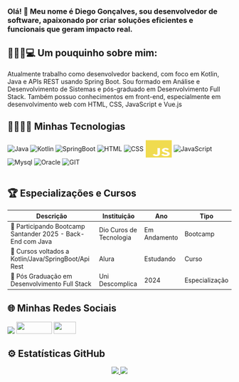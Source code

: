 ### Olá! 👋 Meu nome é Diego Gonçalves, sou desenvolvedor de software, apaixonado por criar soluções eficientes e funcionais que geram impacto real.

## 🙋🏽‍♂️💻 Um pouquinho sobre mim:
<div>
  <p>
   Atualmente trabalho como desenvolvedor backend, com foco em Kotlin, Java e APIs REST usando Spring Boot.
Sou formado em Análise e Desenvolvimento de Sistemas e pós-graduado em Desenvolvimento Full Stack.
Também possuo conhecimentos em front-end, especialmente em desenvolvimento web com HTML, CSS, JavaScript e Vue.js

  </p>
</div>

## 👨🏽‍💻🚀 Minhas Tecnologias         
<div style="display: inline_block">
  <img align="center" alt="Java" height="40" width="60" src="https://cdn.jsdelivr.net/gh/devicons/devicon@latest/icons/java/java-original-wordmark.svg" />
  <img align="center" alt="Kotlin" height="60" width="60" src="https://cdn.jsdelivr.net/gh/devicons/devicon@latest/icons/kotlin/kotlin-plain-wordmark.svg">
  <img align="center" alt="SpringBoot" height="40" width="60" src="https://cdn.jsdelivr.net/gh/devicons/devicon@latest/icons/spring/spring-original-wordmark.svg" />
  <img align="center" alt="HTML" height="40" width="60" src="https://cdn.jsdelivr.net/gh/devicons/devicon@latest/icons/html5/html5-plain-wordmark.svg">
  <img align="center" alt="CSS" height="40" width="60" src="https://cdn.jsdelivr.net/gh/devicons/devicon@latest/icons/css3/css3-plain-wordmark.svg">
  <img align="center" alt="JavaScript" height="40" width="60" src="https://raw.githubusercontent.com/devicons/devicon/master/icons/javascript/javascript-plain.svg">
  <img align="center" alt="JavaScript" height="40" width="60" src="https://cdn.jsdelivr.net/gh/devicons/devicon@latest/icons/vuejs/vuejs-original-wordmark.svg">
  <img align="center" alt="Mysql" height="40" width="60" src="https://cdn.jsdelivr.net/gh/devicons/devicon@latest/icons/mysql/mysql-original-wordmark.svg" />  
  <img align="center" alt="Oracle" height="40" width="60" src="https://cdn.jsdelivr.net/gh/devicons/devicon@latest/icons/oracle/oracle-original.svg" />      
  <img align="center" alt="GIT" height="40" width="60" src="https://cdn.jsdelivr.net/gh/devicons/devicon@latest/icons/git/git-original-wordmark.svg">
</div><br>

## 🏆 Especializações e Cursos

Descrição   | Instituição   | Ano | Tipo
--------- | --------- | ------ | ------
🏅 Participando Bootcamp Santander 2025 - Back-End com Java | Dio Curos de Tecnologia | Em Andamento | Bootcamp
🏅 Cursos voltados a Kotlin/Java/SpringBoot/Api Rest | Alura | Estudando | Curso
🏅 Pós Graduação em Desenvolvimento Full Stack | Uni Descomplica | 2024 | Especialização

## 🌐 Minhas Redes Sociais
  
<div> 
  <a href="https://www.linkedin.com/in/diegosilvagoncalves" target="_blank"><img src="https://img.shields.io/badge/-LinkedIn-%230077B5?style=for-the-badge&logo=linkedin&logoColor=white" target="_blank"></a> 
  <a  href="https://wa.me/5511973903183" target="_blank"><img " height="27" width="80"  src="https://tse2.mm.bing.net/th/id/OIP.IrwoHTzbh4bjtlIdJPy8-wHaEF?r=0&rs=1&pid=ImgDetMain" target="_blank"></a>
  <a href="mailto:diego.techdev@gmail.com" target="_blank"><img  " height="27" width="50" src="https://tse4.mm.bing.net/th/id/OIP.vpeLaD_oYfxq2K-wsB06VwHaHa?r=0&rs=1&pid=ImgDetMain" target="_blank"></a>
</div>

## ⚙️ Estatísticas GitHub

<div align="center">
  <a href="https://github.com/dg0611">
  <img height="170em" src="https://github-readme-stats.vercel.app/api?username=dg0611&show_icons=true&theme=dark&include_all_commits=true&count_private=true"/>
  <img height="170em" src="https://github-readme-stats.vercel.app/api/top-langs/?username=dg0611&layout=compact&langs_count=6&theme=dark&?cache_seconds=1"/>
</div>
